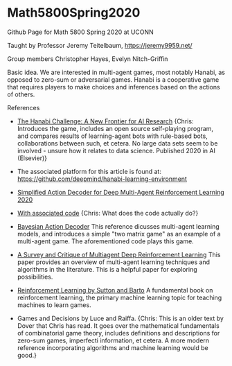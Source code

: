# Math5800Spring2020
Github Page for Math 5800 Spring 2020 at UCONN

Taught by Professor Jeremy Teitelbaum, https://jeremy9959.net/

Group members Christopher Hayes, Evelyn Nitch-Griffin

Basic idea. We are interested in multi-agent games, most notably Hanabi, as opposed to zero-sum or adversarial games. Hanabi is a cooperative game that requires players to make choices and inferences based on the actions of others.

References

- [The Hanabi Challenge: A New Frontier for AI Research](https://arxiv.org/abs/1902.00506) {Chris: Introduces the game, includes an open source self-playing program, and compares results of learning-agent bots with rule-based bots, collaborations between such, et cetera. No large data sets seem to be involved - unsure how it relates to data science. Published 2020 in AI (Elsevier)}

- The associated platform for this article is found at: https://github.com/deepmind/hanabi-learning-environment

- [Simplified Action Decoder for Deep Multi-Agent Reinforcement Learning 2020](https://openreview.net/forum?id=B1xm3RVtwB)
- [With associated code](https://colab.research.google.com/drive/1Cvs4GuFvHEdvb7tVJQVvQOviAkRf97r7) {Chris: What does the code actually do?} 

- [Bayesian Action Decoder](https://explore.openaire.eu/search/publication?articleId=od________18::0e0aaae71c134766acf27427f97258be) This reference dicusses multi-agent learning models, and introduces a simple "two matrix game" as an example of a multi-agent game. The aforementioned code plays this game.

- [A Survey and Critique of Multiagent Deep Reinforcement Learning](https://arxiv.org/abs/1810.05587) This paper provides an overview of multi-agent learning techniques and algorithms in the literature. This is a helpful paper for exploring possibilities.


- [Reinforcement Learning by Sutton and Barto](https://mitpress.mit.edu/books/reinforcement-learning-second-edition) A fundamental book on reinforcement learning, the primary machine learning topic for teaching machines to learn games.

- Games and Decisions by Luce and Raiffa. 
      {Chris: This is an older text by Dover that Chris has read. It goes over the mathematical fundamentals of combinatorial game theory, includes definitions and descriptions for zero-sum games, imperfecti information, et cetera. A more modern reference incorporating algorithms and machine learning would be good.}
      
      
      
